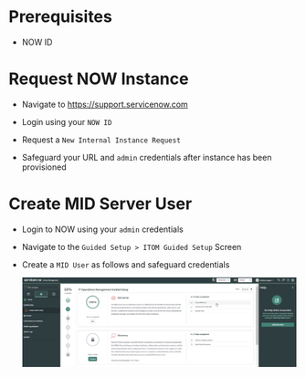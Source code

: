 # Prerequisites

* NOW ID

# Request NOW Instance

* Navigate to https://support.servicenow.com

* Login using your `NOW ID`

* Request a `New Internal Instance Request`

* Safeguard your URL and `admin` credentials after instance has been provisioned

# Create MID Server User

* Login to NOW using your `admin` credentials

* Navigate to the `Guided Setup > ITOM Guided Setup` Screen

* Create a `MID User` as follows and safeguard credentials

    ![MID User](miduser1.png)